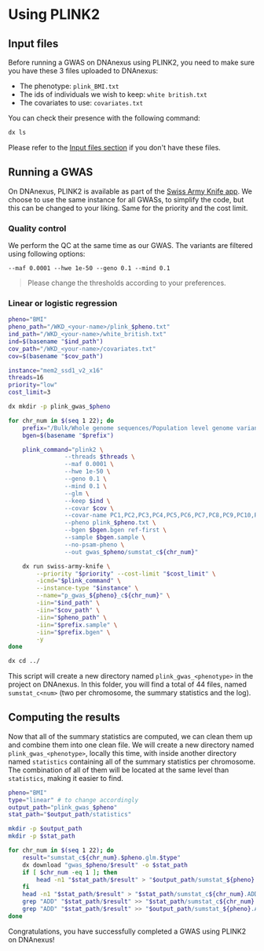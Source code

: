 # Using PLINK2

## Input files

Before running a GWAS on DNAnexus using PLINK2, you need to make sure you have these 3 files uploaded to DNAnexus:

* The phenotype: `plink_BMI.txt`
* The ids of individuals we wish to keep: `white british.txt`
* The covariates to use: `covariates.txt`

You can check their presence with the following command:

```bash
dx ls
```

Please refer to the [Input files section](input.md) if you don't have these files.

## Running a GWAS

On DNAnexus, PLINK2 is available as part of the [Swiss Army Knife app](https://ukbiobank.dnanexus.com/app/swiss-army-knife).
We choose to use the same instance for all GWASs, to simplify the code, but this can be changed to your liking. Same for the priority and the cost limit. 

### Quality control

We perform the QC at the same time as our GWAS. The variants are filtered using following options:

```text
--maf 0.0001 --hwe 1e-50 --geno 0.1 --mind 0.1
```

> Please change the thresholds according to your preferences.

### Linear or logistic regression

```bash
pheno="BMI"
pheno_path="/WKD_<your-name>/plink_$pheno.txt"
ind_path="/WKD_<your-name>/white_british.txt"
ind=$(basename "$ind_path")
cov_path="/WKD_<your-name>/covariates.txt"
cov=$(basename "$cov_path")

instance="mem2_ssd1_v2_x16"
threads=16
priority="low"
cost_limit=3

dx mkdir -p plink_gwas_$pheno

for chr_num in $(seq 1 22); do
    prefix="/Bulk/Whole genome sequences/Population level genome variants, BGEN format - interim 200k release//ukb24306_c${chr_num}_b0_v1"
    bgen=$(basename "$prefix")

    plink_command="plink2 \
                --threads $threads \
                --maf 0.0001 \
                --hwe 1e-50 \
                --geno 0.1 \
                --mind 0.1 \
                --glm \
                --keep $ind \
                --covar $cov \
                --covar-name PC1,PC2,PC3,PC4,PC5,PC6,PC7,PC8,PC9,PC10,PC11,PC12,PC13,PC14,PC15,PC16,PC17,PC18,Age,Sex \
                --pheno plink_$pheno.txt \
                --bgen $bgen.bgen ref-first \
                --sample $bgen.sample \
                --no-psam-pheno \
                --out gwas_$pheno/sumstat_c${chr_num}"

    dx run swiss-army-knife \
        --priority "$priority" --cost-limit "$cost_limit" \
        -icmd="$plink_command" \
        --instance-type "$instance" \
        --name="p_gwas_${pheno}_c${chr_num}" \
        -iin="$ind_path" \
        -iin="$cov_path" \
        -iin="$pheno_path" \
        -iin="$prefix.sample" \
        -iin="$prefix.bgen" \
        -y
done

dx cd ../
```

This script will create a new directory named `plink_gwas_<phenotype>` in the project on DNAnexus. In this folder, you will find a total of 44 files, named `sumstat_c<num>` (two per chromosome, the summary statistics and the log).

## Computing the results

Now that all of the summary statistics are computed, we can clean them up and combine them into one clean file. We will create a new directory named `plink_gwas_<phenotype>`, locally this time, with inside another directory named `statistics` containing all of the summary statistics per chromosome. The combination of all of them will be located at the same level than `statistics`, making it easier to find.

```bash
pheno="BMI"
type="linear" # to change accordingly
output_path="plink_gwas_$pheno"
stat_path="$output_path/statistics"

mkdir -p $output_path
mkdir -p $stat_path

for chr_num in $(seq 1 22); do
    result="sumstat_c${chr_num}.$pheno.glm.$type"
    dx download "gwas_$pheno/$result" -o $stat_path
    if [ $chr_num -eq 1 ]; then
        head -n1 "$stat_path/$result" > "$output_path/sumstat_${pheno}.ADD"
    fi
    head -n1 "$stat_path/$result" > "$stat_path/sumstat_c${chr_num}.ADD"
    grep "ADD" "$stat_path/$result" >> "$stat_path/sumstat_c${chr_num}.ADD"
    grep "ADD" "$stat_path/$result" >> "$output_path/sumstat_${pheno}.ADD"
done
```

Congratulations, you have successfully completed a GWAS using PLINK2 on DNAnexus!
